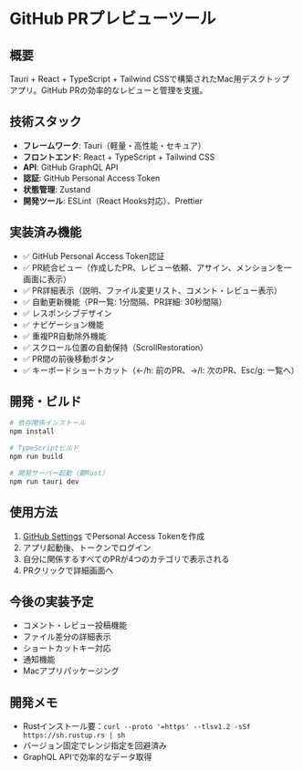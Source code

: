 # GitHub PRプレビューツール

## 概要
Tauri + React + TypeScript + Tailwind CSSで構築されたMac用デスクトップアプリ。GitHub PRの効率的なレビューと管理を支援。

## 技術スタック
- **フレームワーク**: Tauri（軽量・高性能・セキュア）
- **フロントエンド**: React + TypeScript + Tailwind CSS
- **API**: GitHub GraphQL API
- **認証**: GitHub Personal Access Token
- **状態管理**: Zustand
- **開発ツール**: ESLint（React Hooks対応）、Prettier

## 実装済み機能
- ✅ GitHub Personal Access Token認証
- ✅ PR統合ビュー（作成したPR、レビュー依頼、アサイン、メンションを一画面に表示）
- ✅ PR詳細表示（説明、ファイル変更リスト、コメント・レビュー表示）
- ✅ 自動更新機能（PR一覧: 1分間隔、PR詳細: 30秒間隔）
- ✅ レスポンシブデザイン
- ✅ ナビゲーション機能
- ✅ 重複PR自動除外機能
- ✅ スクロール位置の自動保持（ScrollRestoration）
- ✅ PR間の前後移動ボタン
- ✅ キーボードショートカット（←/h: 前のPR、→/l: 次のPR、Esc/g: 一覧へ）

## 開発・ビルド
```bash
# 依存関係インストール
npm install

# TypeScriptビルド
npm run build

# 開発サーバー起動（要Rust）
npm run tauri dev
```

## 使用方法
1. [GitHub Settings](https://github.com/settings/tokens/new?scopes=repo,read:user) でPersonal Access Tokenを作成
2. アプリ起動後、トークンでログイン
3. 自分に関係するすべてのPRが4つのカテゴリで表示される
4. PRクリックで詳細画面へ

## 今後の実装予定
- コメント・レビュー投稿機能
- ファイル差分の詳細表示
- ショートカットキー対応
- 通知機能
- Macアプリパッケージング

## 開発メモ
- Rustインストール要：`curl --proto '=https' --tlsv1.2 -sSf https://sh.rustup.rs | sh`
- バージョン固定でレンジ指定を回避済み
- GraphQL APIで効率的なデータ取得


